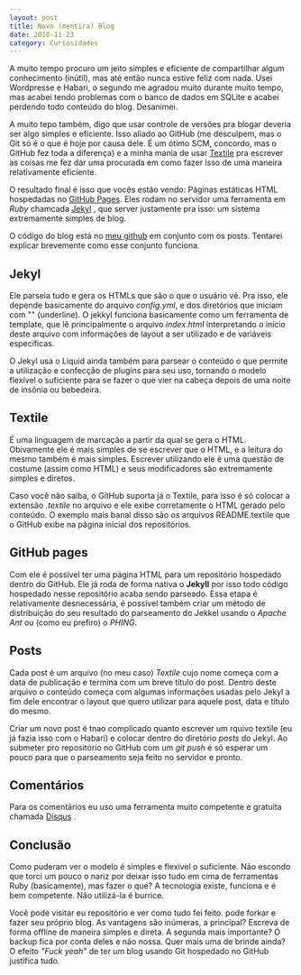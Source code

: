 ```yaml
---
layout: post
title: Novo (mentira) Blog
date: 2010-11-23
category: Curiosidades
---
```


A muito tempo procuro um jeito simples e eficiente de compartilhar algum
conhecimento (inútil), mas até então nunca estive feliz com nada. Usei
Wordpresse e Habari, o segundo me agradou muito durante muito tempo, mas
acabei tendo problemas com o banco de dados em SQLite e acabei perdendo
todo conteúdo do blog. Desanimei.

A muito tepo também, digo que usar controle de versões pra blogar
deveria ser algo simples e eficiente. Isso aliado ao GitHub (me
desculpem, mas o Git só é o que é hoje por causa dele. É um ótimo SCM,
concordo, mas o GitHub fez toda a diferença) e a minha mania de usar
[Textile](http://www.textism.com/tools/textile/) pra escrever as coisas
me fez dar uma procurada em como fazer isso de uma maneira relativamente
eficiente.

O resultado final é isso que vocês estão vendo: Páginas estáticas HTML
hospedadas no [GitHub Pages](http://pages.github.com). Eles rodam no
servidor uma ferramenta em *Ruby* chamcada
[Jekyl](http://github.com/mojombo/jekyll) , que server justamente pra
isso: um sistema extremamente simples de blog.

O código do blog está no [meu
github](https://github.com/augustohp/augustohp.github.com) em conjunto
com os posts. Tentarei explicar brevemente como esse conjunto funciona.

## Jekyl

Ele parseia tudo e gera os HTMLs que são o que o usuário vê. Pra isso,
ele depende basicamente do arquivo *config.yml*, e dos diretórios que
iniciam com "" (underline). O jekkyl funciona basicamente como um
ferramenta de template, que lê principalmente o arquivo *index.html*
interpretando o início deste arquivo com informações de layout a ser
utilizado e de variáveis específicas.

O Jekyl usa o Liquid ainda também para parsear o conteúdo o que permite
a utilização e confecção de plugins para seu uso, tornando o modelo
flexível o suficiente para se fazer o que vier na cabeça depois de uma
noite de insônia ou bebedeira.

## Textile

É uma linguagem de marcação a partir da qual se gera o HTML. Obivamente
ele é mais simples de se escrever que o HTML, e a leitura do mesmo
também é mais simples. Escrever utilizando ele é uma questão de costume
(assim como HTML) e seus modificadores são extremamente simples e
diretos.

Caso você não saiba, o GitHub suporta já o Textile, para isso é só
colocar a extensão *.textile* no arquivo e ele exibe corretamente o HTML
gerado pelo conteúdo. O exemplo mais banal disso são os arquivos
README.textile que o GitHub exibe na página inicial dos repositórios.

## GitHub pages

Com ele é possível ter uma página HTML para um repositório hospedado
dentro do GitHub. Ele já roda de forma nativa o **Jekyll** por isso todo
código hospedado nesse repositório acaba sendo parseado. Essa etapa é
relativamente desnecessária, é possível também criar um método de
distribuição do seu resultado do parseamento do Jekkel usando o *Apache
Ant* ou (como eu prefiro) o *PHING*.

## Posts

Cada post é um arquivo (no meu caso) *Textile* cujo nome começa com a
data de publicação e termina com um breve título do post. Dentro deste
arquivo o conteúdo começa com algumas informações usadas pelo Jekyl a
fim dele encontrar o layout que quero utilizar para aquele post, data e
título do mesmo.

Criar um novo post é tnao complicado quanto escrever um rquivo textile
(eu já fazia isso com o Habari) e colocar dentro do diretório *posts* do
Jekyl. Ao submeter pro repositório no GitHub com um *git push* é só
esperar um pouco para que o parseamento seja feito no servidor e pronto.

## Comentários

Para os comentários eu uso uma ferramenta muito competente e gratuita
chamada [Disqus](http://www.disqus.com) .

## Conclusão

Como puderam ver o modelo é simples e flexível o suficiente. Não escondo
que torci um pouco o nariz por deixar isso tudo em cima de ferramentas
Ruby (basicamente), mas fazer o que? A tecnologia existe, funciona e é
bem competente. Não utilizá-la é burrice.

Você pode visitar eu repositório e ver como tudo fei feito. pode forkar
e fazer seu próprio blog. As vantagens são inúmeras, a principal?
Escreva de forma offline de maneira simples e direta. A segunda mais
importante? O backup fica por conta deles e não nossa. Quer mais uma de
brinde ainda? O efeito *"Fuck yeah"* de ter um blog usando Git hospedado
no GitHub justifica tudo.
